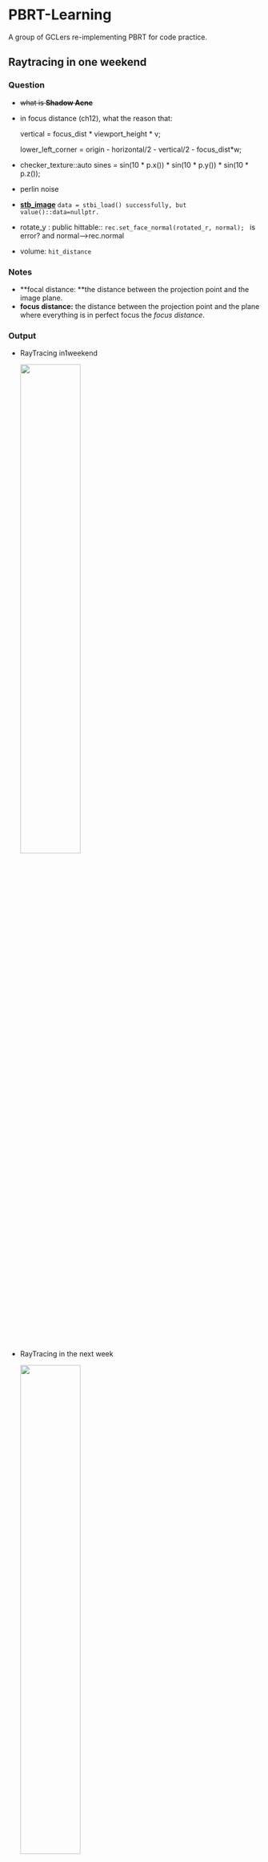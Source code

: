 # PBRT-Learning
A group of GCLers re-implementing PBRT for code practice.

## Raytracing in one weekend

### Question

- ~~what is **Shadow Acne**~~

- in focus distance (ch12),  what the reason that:

  vertical = focus_dist * viewport_height * v;

  lower_left_corner = origin - horizontal/2 - vertical/2 - focus_dist*w;
  
 - checker_texture::auto sines = sin(10 * p.x()) * sin(10 * p.y()) * sin(10 * p.z());

 - perlin noise

 - **[stb_image](https://github.com/nothings/stb)**  `data = stbi_load() successfully, but value()::data=nullptr.`

 - rotate_y : public hittable:: `rec.set_face_normal(rotated_r, normal); ` is error? and normal-->rec.normal

 - volume: `hit_distance`

### Notes

- **focal distance: **the distance between the projection point and the image plane.
- **focus distance:** the distance between the projection point and the plane where everything is in perfect focus the *focus distance*. 

### Output

- RayTracing in1weekend

  <img src=scene/raytracing_in1weekend/Final-Scene.png width="50%" height="50%">



- RayTracing in the next week

  <img src=scene/RayTracing_next_week/Final_Scene.png width="50%" height="50%">
  
  

- RayTracin TheRestOfYourLife

  <img src=scene/raytracing_the_rest/final_scene.png width="50%" height="50%">



---

## Physically Based Rendering

### Chapter 05

1. **radiometry**

   

### Chapter 02 Geometry and transformations

#### vectors

1. **basic methods:**

   +, -, *, dot, cross, length, normalize, permute, ...

2. Declarations:

   ```c++
   template<typename T> class Vector3{
       public:
       	T operator[](int i) const;
       	T &operator[](int i);
       	Vector3<T> operator+(const Vector3<T> &v) const {
   			return Vector3(x + v.x, y + v.y, z + v.z);
   		}
   		Vector3<T>& operator+=(const Vector3<T> &v) {
   			x += v.x; y += v.y; z += v.z;
   			return *this;
   		}
       ...
           
       public:
       	T x,y,z;
   };
   ```

   ```c++
   typedef Vector2<Float> Vector2f;
   typedef Vector2<int> Vector2i;
   typedef Vector3<Float> Vector3f;
   typedef Vector3<int> Vector3i;
   ```

   

#### points

1. **basic methods:**

   +, -(point), -(vector), distance, Lerp, Permute, operator Vector3<U>(), 



#### Normals

1. **basic methods:**

   Normal and vector are similar, but a normal cannot be **added to a point**,  and one cannot take the **cross product** of two normals

   Faceforward(Normal, Vector); 



#### Rays

1. Form:

$$
r(t)=o+t\pmb d
$$

2. Declarations:

   ```c++
   class Ray {
   	public:
       	Point3f operator()(Float t) const { return o + d * t ; }
       //methods
       
       public:
           Point3f o;
           Vector3f d;
       
       	mutable Float tMax;//it can be changed even if the Ray that contains it is const
       	Float time;
       	const Medium *medium;//each ray records the medium containing its origin. 
   	
   };
   ```



`what is the function of RayDifferential?`

#### Bounding boxes

1. axis-aligned

   - **representation:** the two point **pMin, pMax.**
   - **Methods:** Union, Intersect, bool Overlaps, bool Inside(point, bound), ...

2. Declarations:

   ```c++
   template <typename T> class Bounds3 {
       public:
       	Bounds3(const Point3<T> &p) : pMin(p), pMax(p) { }											Bounds3(const Point3<T> &p1, const Point3<T> &p2);										
       public:
      		Point3<T> pMin, pMax;
       
   };
   ```

   



#### Transformations

1. Homogeneous coordinates
   $$
   (x,y,z,\omega)=(\frac x\omega,\frac y\omega,\frac z\omega)
   $$
   Transformation matrix $M_{4*4}$

2. Basic operations

   - Translations
     $$
     T(\triangle x,\triangle y,\triangle z)=
     \left(
     \begin{array}{l}
     
     1 &0&0&\triangle x\\
     0&1&0&\triangle y\\
     0&0&1&\triangle z\\
     0&0&0&1\\
     \end{array}
     \right)
     $$

   - Scaling
     $$
     S( x,y,z)=\left(\begin{array}{l}
     x &0&0&0\\
     0&y&0&0\\
     0&0&z&0\\
     0&0&0&1\\
     \end{array}\right)
     $$

   - Axis Rotations
     $$
     \pmb R_x(\theta)=\left(\begin{array}{l}
     1 &0&0&0\\
     0&\cos \theta&-\sin \theta&0\\
     0&\sin \theta&\cos \theta&0\\
     0&0&0&1\\
     \end{array}\right)
     $$
     and $\pmb R_y, \pmb R_z$

   - Rotation around an arbitrary axis

     1. **map the given axis to the z-axis.**

     2. rotation in the new system.

     3. recover the origin coords.

        <img src=trivial/1.png width="60%" height="60%">

   - The look-at transformation
   
     The look-at construction  gives a transformation between camera space and world space 
     
     cameraToWorld: **map coordinate system to another.**
     
     <img src=trivial/9.png width="60%" height="60%">
   
3. Declarations:

   ```c++
   class Transform{
       public:
       	Transform Translate(const Vector3f &delta) {
               Matrix4x4 m(1, 0, 0, delta.x,
                           0, 1, 0, delta.y,
                           0, 0, 1, delta.z,
                           0, 0, 0, 1);
               Matrix4x4 minv(1, 0, 0, -delta.x,
                           0, 1, 0, -delta.y,
                           0, 0, 1, -delta.z,
                           0, 0, 0, 1);
               return Transform(m, minv);
           }	
       
   		Transform Scale(Float x, Float y, Float z);
           Transform Rotate(Float theta, const Vector3f &axis); 
       	Transform Rotate(Float theta, const Vector3f &axis);
       	Transform LookAt(const Point3f &pos, const Point3f &look,
                            const Vector3f &up) ;//camera to world
       
       private:
      		Matrix4x4 m, mInv;
       
   };
   ```

   



#### Applying transformations

1. Points and Vectors

    straightforward: $Mp, Mv$

2. Normals

   require special treatment:

   $map(n)=n^*=Sn, S=(M^{-1})^T$

3. Rays

    transforming the constituent **origin and direction**.

4. Bounding boxes

    transform all eight of its corner vertices and then compute a new bounding box.

5. Declarations:

    ```c++
    //Point3f p = ...;
    //Transform T = ...;
    //Point3f pNew = T(p);
    
    //points
    template <typename T> inline Point3<T>
    Transform::operator()(const Point3<T> &p) const {
        T x = p.x, y = p.y, z = p.z;
        T xp = m.m[0][0]*x + m.m[0][1]*y + m.m[0][2]*z + m.m[0][3];
        T yp = m.m[1][0]*x + m.m[1][1]*y + m.m[1][2]*z + m.m[1][3];
        T zp = m.m[2][0]*x + m.m[2][1]*y + m.m[2][2]*z + m.m[2][3];
        T wp = m.m[3][0]*x + m.m[3][1]*y + m.m[3][2]*z + m.m[3][3];
        if (wp == 1) return Point3<T>(xp, yp, zp);
        else return Point3<T>(xp, yp, zp) / wp;
    }
    
    //vectors
    template <typename T> inline Vector3<T>
    Transform::operator()(const Vector3<T> &v) const;
    
    //normals
    template <typename T> inline Normal3<T>
    Transform::operator()(const Normal3<T> &n) const {
        T x = n.x, y = n.y, z = n.z;
        return Normal3<T>(mInv.m[0][0]*x + mInv.m[1][0]*y + mInv.m[2][0]*z,
        mInv.m[0][1]*x + mInv.m[1][1]*y + mInv.m[2][1]*z,
        mInv.m[0][2]*x + mInv.m[1][2]*y + mInv.m[2][2]*z);
    }
    
    //rays
    inline Ray Transform::operator()(const Ray &r) const {
        Vector3f oError;
        Point3f o = (*this)(r.o, &oError);
        Vector3f d = (*this)(r.d);
        //<Offset ray origin to edge of error bounds and compute tMax>
        return Ray(o, d, tMax, r.time, r.medium);
    }
    
    //bounding boxes
    Bounds3f Transform::operator()(const Bounds3f &b) const;
    ```

    

    Common methods:

    ```c++
    Transform Transform::operator*(const Transform &t2) const {
        return Transform(Matrix4x4::Mul(m, t2.m),
        Matrix4x4::Mul(t2.mInv, mInv));
    }
    
    bool Transform::SwapsHandedness() const {
        Float det =
        m.m[0][0] * (m.m[1][1] * m.m[2][2] - m.m[1][2] * m.m[2][1]) -
        m.m[0][1] * (m.m[1][0] * m.m[2][2] - m.m[1][2] * m.m[2][0]) +
        m.m[0][2] * (m.m[1][0] * m.m[2][1] - m.m[1][1] * m.m[2][0]);
        return det < 0;
    }
    ```

    



#### Animating transformations

**interpolate transformations** defined by keyframe matrices based on *matrix decomposition*
$$
M=SRT
$$

- Interpolation of translation and scale: **linear interpolation** 
- Interpolation of  rotations: based on **quaternions.**

**matrix decomposition**

1. T: $T(0:2,3)=M(0:2,3)$
2. R : $M_{i+1}=\frac 12(M_i+(M_i^t)^{-1})$
3. S: $S=R^{-1}M$



#### Interactions

1. Interaction

   - ray intersection: 

     p, normal,scattering media,...

   - Declarations:

     ```c++
     struct Interaction {
     	public:
             Interaction(const Point3f &p, const Normal3f &n, const Vector3f &pError,
         const Vector3f &wo, Float time,
         const MediumInterface &mediumInterface)
         : p(p), time(time), pError(pError), wo(wo), n(n),
         mediumInterface(mediumInterface) { }
         
         public:
         Point3f p;
     	Float time;
         Vector3f pError;// managing floating-point error 
         Vector3f wo;// the negative ray direction
         Normal3f n;
         MediumInterface mediumInterface;
     };
     ```

     

2. surface interaction

   - Variables:
   
     uv, dpdu, dpdv, dndu, dndv, shading,...
   
   - Declarations:
   
     ```c++
     class SurfaceInteraction : public Interaction {
         public:
             SurfaceInteraction(const Point3f &p,
                 const Vector3f &pError, const Point2f &uv, const Vector3f &wo,
                 const Vector3f &dpdu, const Vector3f &dpdv,
                 const Normal3f &dndu, const Normal3f &dndv,
                 Float time, const Shape *shape)
             : Interaction(p, Normal3f(Normalize(Cross(dpdu, dpdv))), pError, wo,
                         time, nullptr),
                 uv(uv), dpdu(dpdu), dpdv(dpdv), dndu(dndu), dndv(dndv),
                 shape(shape) {
                     shading.n = n;
                     shading.dpdu = dpdu;
                     shading.dpdv = dpdv;
                     shading.dndu = dndu;
                     shading.dndv = dndv;
                     //Adjust normal based on orientation and handedness119
                     if (shape && (shape->reverseOrientation ^
                         shape->transformSwapsHandedness)) {
                             n * = - 1 ;
                             shading.n *= -1;
                         }
                 }
         
         	void SetShadingGeometry(const Vector3f &dpdus,
                             const Vector3f &dpdvs, const Normal3f &dndus,
                             const Normal3f &dndvs, bool orientationIsAuthoritative) {
                             //Compute shading.n for SurfaceInteraction
                 				shading.n = Normalize((Normal3f)Cross(dpdus, dpdvs));
                                 if (shape && (shape->reverseOrientation ^
                                             shape->transformSwapsHandedness))
                                         shading.n = -shading.n;
                                 if (orientationIsAuthoritative)
                                     n = Faceforward(n, shading.n);
                                 else
                                 shading.n = Faceforward(shading.n, n);
                             //Initialize shading partial derivative values
                 				shading.dpdu = dpdus;
                                 shading.dpdv = dpdvs;
                                 shading.dndu = dndus;
                                 shading.dndv = dndvs;
                             }
         
         public:
             Point2f uv;
             Vector3f dpdu, dpdv;
             Normal3f dndu, dndv;
             const Shape *shape = nullptr;
         	//shading
             struct {
                 Normal3f n;
                 Vector3f dpdu, dpdv;
                 Normal3f dndu, dndv;
             } shading;
     };
     
     ```
     
     ```c++
     //Transform Method Definitions + ≡
     SurfaceInteraction
     Transform::operator()(const SurfaceInteraction &si) const {
         SurfaceInteraction ret;
         //Transform p and pError in SurfaceInteraction
         //Transform remaining members of SurfaceInteraction
         return ret;
     }
     ```
     
     



---



### Chapter 03 Shapes

#### Basic interface

- ObjectBound()
- WorldBound()
- Intersect(const Ray &ray, Float *tHit,
  SurfaceInteraction *isect, bool testAlphaTexture = true)
- bool IntersectP(const Ray &ray, testAlphaTexture = true)
- Area()

Declarations:

```c++
class Shape{
    public:
    	Shape::Shape(const Transform *ObjectToWorld,
            const Transform *WorldToObject, bool reverseOrientation)
            : ObjectToWorld(ObjectToWorld), WorldToObject(WorldToObject),
            reverseOrientation(reverseOrientation),
            transformSwapsHandedness(ObjectToWorld->SwapsHandedness()) {}
    
    Bounds3f Shape::WorldBound() const {
        return (*ObjectToWorld)(ObjectBound());
    }
    //interface
    public:
    	virtual Bounds3f ObjectBound() const = 0;
        virtual bool Intersect(const Ray &ray, Float *tHit,
                    SurfaceInteraction *isect, bool testAlphaTexture = true) const = 0;
    	//a predicate function
    	virtual bool IntersectP(const Ray &ray,
        bool testAlphaTexture = true) const {
            Float tHit = ray.tMax;
            SurfaceInteraction isect;
            return Intersect(ray, &tHit, &isect, testAlphaTexture);
        }
        virtual Float Area() const = 0;
    public:
    	const Transform *ObjectToWorld, *WorldToObject;
        const bool reverseOrientation;
        const bool transformSwapsHandedness;
}
```

Bounds IntersectP:

```c++
template <typename T>
inline bool Bounds3<T>::IntersectP(const Ray &ray, Float *hitt0,
    Float *hitt1) const {
    Float t0 = 0, t1 = ray.tMax;
    for ( int i = 0 ; i < 3 ; ++i) {
    	Float invRayDir = 1 / ray.d[i];
        Float tNear = (pMin[i] - ray.o[i]) * invRayDir;
        Float tFar = (pMax[i] - ray.o[i]) * invRayDir;
        
        if (tNear > tFar) std::swap(tNear, tFar);
        //UpdatetFarto ensure robust ray–bounds intersection
        t0 = tNear > t0 ? tNear : t0;
        t1 = tFar < t1 ? tFar : t1;
        if (t0 > t1) return false;
    }
    if (hitt0) *hitt0 = t0;
    if (hitt1) *hitt1 = t1;
    return true;
}

//accelerate
template <typename T>
inline bool Bounds3<T>::IntersectP(const Ray &ray, const Vector3f &invDir,
const int dirIsNeg[3]) const {...}
```



#### Spheres

<img src=trivial/10.png width="40%" height="40%">

- basement

$$
\begin{array}{l}
x=r\sin\theta\cos\phi \\
y=r\sin\theta\sin\phi \\
z=r\cos\theta \\
\phi=u\phi_{max}\\
\theta=\theta_{min}+v(\theta_{max}-\theta_{min})
\end{array}
$$

$$
\begin{align}
&\frac{\partial p}{\partial u}=(-\phi_{max}y,\phi_{max}x,0)\\
&\frac{\partial p}{\partial v}=(\theta_{max}-\theta_{min})(z\cos\phi,z\sin\phi,-r\sin\theta)\\
\end{align}
$$

- Weingarten equations

  <img src=trivial/3.png width="60%" height="60%">

- Area

  $$
  A=\phi_{max}r(z_{max}-z_{min})
  $$
  



#### Cylinders

#### Disks

#### Other quadrics

1. Cones
2. Paraboloids
3. Hyperboloids



#### Triangle meshes

1. Triangle intersection

   Methods: Transform the ray such that **its origin is at (0 0 0)** and such that **its direction is along the +z axis.**

   `why not intersect directly?`

   - dpdu, dpdv

     <img src=trivial/4.png width="100%" height="100%">

   - pHit , u,v 

     using  the ***barycentric coordinates***

     <img src=trivial/5.png width="100%" height="100%">

2. Declarations:

   - TriangleMesh:

     ```c++
        struct TriangleMesh {
        	public:
                TriangleMesh(const Transform &ObjectToWorld,
                        int nTriangles, const int *vertexIndices, int nVertices,
                        const Point3f *P, const Vector3f *S, const Normal3f *N,
                        const Point2f *UV,
                        const std::shared_ptr<Texture<Float>> &alphaMask)
                        : nTriangles(nTriangles), nVertices(nVertices),
                        vertexIndices(vertexIndices, vertexIndices + 3 * nTriangles),
                        alphaMask(alphaMask) {
                            //Transform mesh vertices to world space
                            p.reset(new Point3f[nVertices]);
                            for ( int i = 0 ; i < nVertices; ++i)
                                p[i] = ObjectToWorld(P[i]);
                            //Copy UV,N, and S vertex data, if present
                        }
            
            		
            public:
            	const int nTriangles, nVertices;
                std::vector<int> vertexIndices;
                std::unique_ptr<Point3f[]> p;
                std::unique_ptr<Normal3f[]> n;
                std::unique_ptr<Vector3f[]> s;//tangents
                std::unique_ptr<Point2f[]> uv;
                std::shared_ptr<Texture<Float>> alphaMask;
        };
     ```
   
   - Triangle：
   
     ```c++
     class Triangle : public Shape {
         public:
         	Triangle(const Transform *ObjectToWorld, const Transform *WorldToObject,
                     bool reverseOrientation,
                     const std::shared_ptr<TriangleMesh> &mesh, int triNumber)
                     : Shape(ObjectToWorld, WorldToObject, reverseOrientation),
                     mesh(mesh) {
                     v = &mesh->vertexIndices[3 * triNumber];//the triNumber triagnle in mesh
                     }
         
         	//create triangle mesh
         	std::vector<std::shared_ptr<Shape>> CreateTriangleMesh(
                         const Transform *ObjectToWorld, const Transform *WorldToObject,
                         bool reverseOrientation, int nTriangles,
                         const int *vertexIndices, int nVertices, const Point3f *p,
                         const Vector3f *s, const Normal3f *n, const Point2f *uv,
                         const std::shared_ptr<Texture<Float>> &alphaMask) {
                      std::shared_ptr<TriangleMesh> mesh = std::make_shared<TriangleMesh>(
                         *ObjectToWorld, nTriangles, vertexIndices, nVertices, p, s, n, uv,
                         alphaMask);
                         std::vector<std::shared_ptr<Shape>> tris;
                         for ( int i = 0 ; i < nTriangles; ++i)
                             tris.push_back(std::make_shared<Triangle>(ObjectToWorld,
                             WorldToObject, reverseOrientation, mesh, i));
                         return tris;
                         }
         
         	Bounds3f ObjectBound() const {
                     const Point3f &p0 = mesh->p[v[0]];
                     const Point3f &p1 = mesh->p[v[1]];
                     const Point3f &p2 = mesh->p[v[2]];
                     return Union(Bounds3f((*WorldToObject)(p0), (*WorldToObject)(p1)),
                     (*WorldToObject)(p2));
                     }
         	Bounds3f WorldBound() const {
                 const Point3f &p0 = mesh->p[v[0]];
                 const Point3f &p1 = mesh->p[v[1]];
                 const Point3f &p2 = mesh->p[v[2]];
                 return Union(Bounds3f(p0, p1), p2);
                 }
         
         	bool Triangle::Intersect(const Ray &ray, Float *tHit,
                 SurfaceInteraction *isect, bool testAlphaTexture) const {
                		...
                 return true;
                 }
         private:
         	std::shared_ptr<TriangleMesh> mesh;
             const int *v;//triangle_indices:v[0],v[1],v[2]
     };
     ```
     
     
     
     

#### Curves

be used to represent thin shapes for modeling fine geometry like hair, fur, or fields of grass.

#### Subdivision surfaces

#### Managing rounding error





---

### Chapter 04 Primitives and intersection acceleration

#### Primitive interface

1. Declarations:

   ```c++
   class Primitive {
       public:
       	virtual Bounds3f WorldBound() const = 0;
       	//updating Ray::tMax with this value if an intersection is found.
       	virtual bool Intersect(const Ray &r, SurfaceInteraction *) const = 0;
           virtual bool IntersectP(const Ray &r) const = 0;
   		//If the primitive is not emissive, return nullptr
           virtual const AreaLight *GetAreaLight() const = 0;
       	//returns a pointer to the material instance assigned to the primitive.
           virtual const Material *GetMaterial() const = 0;
       	
       	virtual void ComputeScatteringFunctions(SurfaceInteraction *isect,
                       MemoryArena &arena, TransportMode mode,
                       bool allowMultipleLobes) const = 0;
   };
   ```

2. <SurfaceInteraction Public Data> + ≡

   ```c++
   const Primitive *primitive = nullptr;
   //passed to ComputeScatteringFunctions().
   BSDF *bsdf = nullptr;
   BSSRDF *bssrdf = nullptr;
   ```



#### Geometric primitives

The `GeometricPrimitive` class represents a single shape (e.g., a sphere) in the scene.

1. Declarations:

   ```c++
   class GeometricPrimitive : public Primitive {
       public:
       	bool Intersect(const Ray &r,
                   SurfaceInteraction *isect) const {
                   Float tHit;
                   if (!shape->Intersect(r, &tHit, isect))
                       return false;
                   r.tMax = tHit;
                   isect->primitive = this;
                   //Initialize SurfaceInteraction::mediumInterface after Shape intersection
                   return true;
                   }
       
           void GeometricPrimitive::ComputeScatteringFunctions(
                   SurfaceInteraction *isect, MemoryArena &arena, TransportMode mode,
                   bool allowMultipleLobes) const {
                   if (material)
                       material->ComputeScatteringFunctions(isect, arena, mode,
                       allowMultipleLobes);
                   }
       
       private:
           std::shared_ptr<Shape> shape;
           std::shared_ptr<Material> material;
           //this pointer is set to nullptr if the primitive does not emit light
           std::shared_ptr<AreaLight> areaLight;
           MediumInterface mediumInterface;
   };
   ```



#### TransformedPrimitive

Object instancing and Animated primitives.

`TransformedPrimitive` holds a single `Primitive` and also includes an `AnimatedTransform` that is injected in between the underlying primitive and its representation in the scene.

1. Declarations:

   ```c++
   class TransformedPrimitive : public Primitive {
       public:
           TransformedPrimitive(std::shared_ptr<Primitive> &primitive,
               const AnimatedTransform &PrimitiveToWorld)
               : primitive(primitive), PrimitiveToWorld(PrimitiveToWorld) { }
       
       	bool TransformedPrimitive::Intersect(const Ray &r,
                   SurfaceInteraction *isect) const {
                   Transform InterpolatedPrimToWorld;
                   PrimitiveToWorld.Interpolate(r.time, &InterpolatedPrimToWorld);
                   Ray ray = Inverse(InterpolatedPrimToWorld)(r);
                   if (!primitive->Intersect(ray, isect))
                       return false;
                   r.tMax = ray.tMax;
                   //Transform instance’s intersection data to world space
               	if (!InterpolatedPrimToWorld.IsIdentity())
                   *isect = InterpolatedPrimToWorld(*isect);
                   return true;
                   }
       	Bounds3f WorldBound() const {
               return PrimitiveToWorld.MotionBounds(primitive->WorldBound());
           }
       private:
       	std::shared_ptr<Primitive> primitive;
           const AnimatedTransform PrimitiveToWorld;
   };
   ```



#### Aggregates

The `Aggregate` class provides an interface for **grouping multiple Primitive** **objects** together. 

1. Declarations:

   ```c++
   class Aggregate : public Primitive {
       public:
       ...
   };
   ```

   

#### Bounding volume hierarchies

 approaches for ray intersection acceleration based on **primitive subdivision**.

1. Partitioned Algorithms

   - Simple Methods:
     - Split_Middle
     - Split_Equal_Counts
     
   - Other Algorithms
     - Surface area heuristic(SAH)
     
       > 1. rays will incur the cost in splitting the region:
       >
       > $$
       > c(A,B)=t_{trav}+P_A\sum_{i=1}^{N_A}t_{isect}(a_i)+P_B\sum_{i=1}^{N_B}t_{isect}(b_i)\\
       > P(A|C)=\frac{S_A}{S_C}
       > $$
       >
       > 2.  divide the range along the axis into a small number of buckets of equal extent, and then  find the partition with minimum cost.
       >
       >    <img src=trivial/6.png width="60%" height="60%">
       >
       > `why t_trac=1/8 and t_isect=1 `
     
     - Linear bounding volume hierarchies

2. Steps:

   - First, bounding information about each primitive is computed and stored in an array.

   - Next, the tree is built using the algorithm choice.

     > We select the axis associated with the **largest extent when projecting the bounding box**
     > **centroid** for the current set of primitives. 

   - Finally, this tree is converted to a more compact (and thus more efficient) **pointerless representation** for
     use during rendering.
     
     >  The final BVH is stored in a linear array in memory
     >
     > <img src=trivial/7.png width="60%" height="60%">

2. Declarations:

   ```c++
   enum class SplitMethod { SAH, HLBVH, Middle, EqualCounts };
   
   struct BVHPrimitiveInfo {
       BVHPrimitiveInfo(size_t primitiveNumber, const Bounds3f &bounds)
       	: primitiveNumber(primitiveNumber), bounds(bounds),
       	centroid(.5f * bounds.pMin + .5f * bounds.pMax) { }
       size_t primitiveNumber;
       Bounds3f bounds;
       Point3f centroid;
   };
   
   struct BVHBuildNode {
       //BVHBuildNode Public Methods
       void InitLeaf(int first, int n, const Bounds3f &b) {
           firstPrimOffset = first;
           nPrimitives = n;
           bounds = b;
           children[0] = children[1] = nullptr;
           }
       
       void InitInterior(int axis, BVHBuildNode *c0, BVHBuildNode *c1) {
           children[0] = c0;
           children[1] = c1;
           bounds = Union(c0->bounds, c1->bounds);
           splitAxis = axis;
           nPrimitives = 0;
           }
       
       Bounds3f bounds;
       BVHBuildNode *children[2];
       int splitAxis, firstPrimOffset, nPrimitives;
   };
   
   class BVHAccel{
       public:
       	BVHAccel(const std::vector<std::shared_ptr<Primitive>> &p,
           int maxPrimsInNode, SplitMethod splitMethod)
           : maxPrimsInNode(std::min(255, maxPrimsInNode)), primitives(p),
           splitMethod(splitMethod) {
           if (primitives.size() == 0)
               return;
           //Build BVH from primitives
               //first
           std::vector<BVHPrimitiveInfo> primitiveInfo(primitives.size());
           for (size_t i = 0 ; i < primitives.size(); ++i)
               primitiveInfo[i] = { i , primitives[i]->WorldBound() };
               
               //next
               MemoryArena arena(1024 * 1024);
               int totalNodes = 0;
               std::vector<std::shared_ptr<Primitive>> orderedPrims;
               BVHBuildNode *root;
               if (splitMethod == SplitMethod::HLBVH)
                   root = HLBVHBuild(arena, primitiveInfo, &totalNodes, orderedPrims);
               else
                   root = recursiveBuild(arena, primitiveInfo, 0, primitives.size(),
                   &totalNodes, orderedPrims);
               primitives.swap(orderedPrims);
           }
       
       	BVHBuildNode *BVHAccel::recursiveBuild(MemoryArena &arena,
               std::vector<BVHPrimitiveInfo> &primitiveInfo, int start,
               int end, int *totalNodes,
               std::vector<std::shared_ptr<Primitive>> &orderedPrims) {
                   BVHBuildNode *node = arena.Alloc<BVHBuildNode>();
                   (*totalNodes)++;
                   //Compute bounds of all primitives in BVH node
                   int nPrimitives = end - start;
                   if (nPrimitives == 1) {
                   	//Create leaf BVHBuildNode 
                       int firstPrimOffset = orderedPrims.size();
                       for (int i = start; i < end; ++i) {
                           int primNum = primitiveInfo[i].primitiveNumber;
                           orderedPrims.push_back(primitives[primNum]);
                       }
                       node->InitLeaf(firstPrimOffset, nPrimitives, bounds);
                       return node;
                   } else {
                       //Compute bound of primitive centroids, choose split dimension dim
                       Bounds3f centroidBounds;
                       for (int i = start; i < end; ++i)
                           centroidBounds = Union(centroidBounds, primitiveInfo[i].centroid);
                       int dim = centroidBounds.MaximumExtent();
                       //Partition primitives into two sets and build children
                       int mid = (start + end) / 2;
                       if (centroidBounds.pMax[dim] == centroidBounds.pMin[dim]) {
                           //Create leaf BVHBuildNode
                       } else {
                       //Partition primitives based on splitMethod
                           node->InitInterior(dim,
                               recursiveBuild(arena, primitiveInfo, start, mid,
                               totalNodes, orderedPrims),
                               recursiveBuild(arena, primitiveInfo, mid, end,
                               totalNodes, orderedPrims));
                       }
                   }
                   return node;
               }
       
       private:
       	const int maxPrimsInNode;
           const SplitMethod splitMethod;
           std::vector<std::shared_ptr<Primitive>> primitives;
   };
   
   ```
   



#### KD-Tree

ray intersection acceleration based on **spatial partition.**

 A kd-tree simply restricts the splitting plane to be perpendicular to one of the coordinate axes; 

<img src=trivial/8.png width="60%" height="60%">
